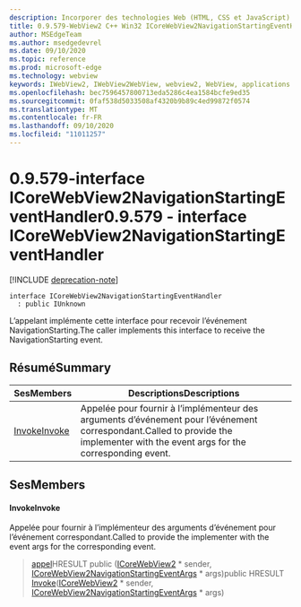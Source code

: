 ```yaml
---
description: Incorporer des technologies Web (HTML, CSS et JavaScript) dans vos applications natives avec le contrôle Microsoft Edge WebView2
title: 0.9.579-WebView2 C++ Win32 ICoreWebView2NavigationStartingEventHandler
author: MSEdgeTeam
ms.author: msedgedevrel
ms.date: 09/10/2020
ms.topic: reference
ms.prod: microsoft-edge
ms.technology: webview
keywords: IWebView2, IWebView2WebView, webview2, WebView, applications Win32, Win32, Edge, ICoreWebView2, ICoreWebView2Controller, contrôle de navigateur, html Edge, ICoreWebView2NavigationStartingEventHandler
ms.openlocfilehash: bec7596457800713eda5286c4ea1584bcfe9ed35
ms.sourcegitcommit: 0faf538d5033508af4320b9b89c4ed99872f0574
ms.translationtype: MT
ms.contentlocale: fr-FR
ms.lasthandoff: 09/10/2020
ms.locfileid: "11011257"
---
```

# <span data-ttu-id="27dc7-104">0.9.579-interface ICoreWebView2NavigationStartingEventHandler</span><span class="sxs-lookup"><span data-stu-id="27dc7-104">0.9.579 - interface ICoreWebView2NavigationStartingEventHandler</span></span> 

[!INCLUDE [deprecation-note](../../includes/deprecation-note.md)]

```
interface ICoreWebView2NavigationStartingEventHandler
  : public IUnknown
```

<span data-ttu-id="27dc7-105">L’appelant implémente cette interface pour recevoir l’événement NavigationStarting.</span><span class="sxs-lookup"><span data-stu-id="27dc7-105">The caller implements this interface to receive the NavigationStarting event.</span></span>

## <span data-ttu-id="27dc7-106">Résumé</span><span class="sxs-lookup"><span data-stu-id="27dc7-106">Summary</span></span>

 <span data-ttu-id="27dc7-107">Ses</span><span class="sxs-lookup"><span data-stu-id="27dc7-107">Members</span></span>                        | <span data-ttu-id="27dc7-108">Descriptions</span><span class="sxs-lookup"><span data-stu-id="27dc7-108">Descriptions</span></span>
--------------------------------|---------------------------------------------
[<span data-ttu-id="27dc7-109">Invoke</span><span class="sxs-lookup"><span data-stu-id="27dc7-109">Invoke</span></span>](#invoke) | <span data-ttu-id="27dc7-110">Appelée pour fournir à l’implémenteur des arguments d’événement pour l’événement correspondant.</span><span class="sxs-lookup"><span data-stu-id="27dc7-110">Called to provide the implementer with the event args for the corresponding event.</span></span>

## <span data-ttu-id="27dc7-111">Ses</span><span class="sxs-lookup"><span data-stu-id="27dc7-111">Members</span></span>

#### <span data-ttu-id="27dc7-112">Invoke</span><span class="sxs-lookup"><span data-stu-id="27dc7-112">Invoke</span></span> 

<span data-ttu-id="27dc7-113">Appelée pour fournir à l’implémenteur des arguments d’événement pour l’événement correspondant.</span><span class="sxs-lookup"><span data-stu-id="27dc7-113">Called to provide the implementer with the event args for the corresponding event.</span></span>

> <span data-ttu-id="27dc7-114">[appel](#invoke)HRESULT public ([ICoreWebView2](icorewebview2.md) \* sender, [ICoreWebView2NavigationStartingEventArgs](icorewebview2navigationstartingeventargs.md) \* args)</span><span class="sxs-lookup"><span data-stu-id="27dc7-114">public HRESULT [Invoke](#invoke)([ICoreWebView2](icorewebview2.md) \* sender, [ICoreWebView2NavigationStartingEventArgs](icorewebview2navigationstartingeventargs.md) \* args)</span></span>

